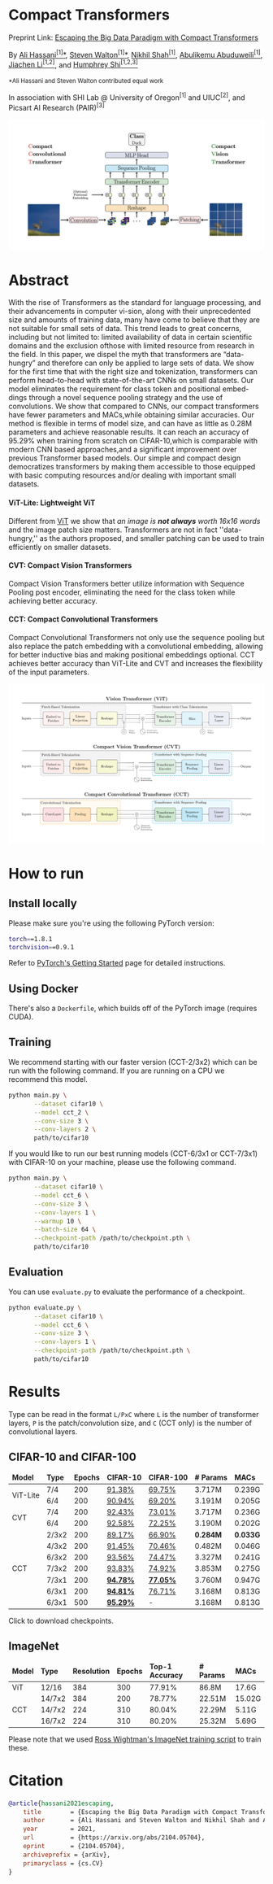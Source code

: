 # Compact Transformers

Preprint Link: [Escaping the Big Data Paradigm with Compact Transformers
](https://arxiv.org/abs/2104.05704)

By [Ali Hassani<sup>[1]</sup><span>&#42;</span>](https://alihassanijr.com/),
[Steven Walton<sup>[1]</sup><span>&#42;</span>](https://github.com/stevenwalton),
[Nikhil Shah<sup>[1]</sup>](https://itsshnik.github.io/),
[Abulikemu Abuduweili<sup>[1]</sup>](https://github.com/Walleclipse),
[Jiachen Li<sup>[1,2]</sup>](https://chrisjuniorli.github.io/), 
and
[Humphrey Shi<sup>[1,2,3]</sup>](https://www.humphreyshi.com/)


<small><span>&#42;</span>Ali Hassani and Steven Walton contributed equal work</small>

In association with SHI Lab @ University of Oregon<sup>[1]</sup> and
UIUC<sup>[2]</sup>, and Picsart AI Research (PAIR)<sup>[3]</sup>


![model-sym](images/model_sym.png)

# Abstract
With the rise of Transformers as the standard for language
processing, and their advancements in computer vi-sion, along with their
unprecedented size and amounts of training data, many have come to believe
that they are not suitable for small sets of data. This trend leads
to great concerns, including but not limited to: limited availability of
data in certain scientific domains and the exclusion ofthose with limited
resource from research in the field. In this paper, we dispel the myth that
transformers are “data-hungry” and therefore can only be applied to large
sets of data. We show for the first time that with the right size
and tokenization, transformers can perform head-to-head with state-of-the-art
CNNs on small datasets. Our model eliminates the requirement for class
token and positional embed-dings through a novel sequence pooling
strategy and the use of convolutions. We show that compared to CNNs,
our compact transformers have fewer parameters and MACs,while obtaining
similar accuracies. Our method is flexible in terms of model size, and can
have as little as 0.28M parameters and achieve reasonable results. It can
reach an accuracy of 95.29% when training from scratch on CIFAR-10,which is
comparable with modern CNN based approaches,and a significant improvement
over previous Transformer based models. Our simple and compact design
democratizes transformers by making them accessible to those equipped
with basic computing resources and/or dealing with important small
datasets.
 
#### ViT-Lite: Lightweight ViT 
Different from [ViT](https://arxiv.org/abs/2010.11929) we show that <i>an image 
is <b>not always</b> worth 16x16 words</i> and the image patch size matters.
Transformers are not in fact ''data-hungry,'' as the authors proposed, and
smaller patching can be used to train efficiently on smaller datasets.

#### CVT: Compact Vision Transformers
Compact Vision Transformers better utilize information with Sequence Pooling post 
encoder, eliminating the need for the class token while achieving better
accuracy.

#### CCT: Compact Convolutional Transformers
Compact Convolutional Transformers not only use the sequence pooling but also
replace the patch embedding with a convolutional embedding, allowing for better
inductive bias and making positional embeddings optional. CCT achieves better
accuracy than ViT-Lite and CVT and increases the flexibility of the input
parameters.

![Comparison](images/comparison.png)

# How to run

## Install locally

Please make sure you're using the following PyTorch version:
```bash
torch==1.8.1
torchvision==0.9.1
```
Refer to [PyTorch's Getting Started](https://pytorch.org/get-started/locally/) page for detailed instructions.

## Using Docker
There's also a `Dockerfile`, which builds off of the PyTorch image (requires CUDA).

## Training

We recommend starting with our faster version (CCT-2/3x2) which can be run with the
following command. If you are running on a CPU we recommend this model.
```bash
python main.py \
       --dataset cifar10 \
       --model cct_2 \
       --conv-size 3 \
       --conv-layers 2 \
       path/to/cifar10
```


If you would like to run our best running models (CCT-6/3x1 or CCT-7/3x1)
with CIFAR-10 on your machine, please use the following command.
```bash
python main.py \
       --dataset cifar10 \
       --model cct_6 \
       --conv-size 3 \
       --conv-layers 1 \
       --warmup 10 \
       --batch-size 64 \
       --checkpoint-path /path/to/checkpoint.pth \
       path/to/cifar10
```
## Evaluation

You can use `evaluate.py` to evaluate the performance of a checkpoint.
```bash
python evaluate.py \
       --dataset cifar10 \
       --model cct_6 \
       --conv-size 3 \
       --conv-layers 1 \
       --checkpoint-path /path/to/checkpoint.pth \
       path/to/cifar10
```

# Results
Type can be read in the format `L/PxC` where `L` is the number of transformer
layers, `P` is the patch/convolution size, and `C` (CCT only) is the number of
convolutional layers.

## CIFAR-10 and CIFAR-100

<table style="width:100%">
    <thead>
        <tr>
            <td><b>Model</b></td> 
            <td><b>Type</b></td> 
            <td><b>Epochs</b></td> 
            <td><b>CIFAR-10</b></td> 
            <td><b>CIFAR-100</b></td> 
            <td><b># Params</b></td> 
            <td><b>MACs</b></td>
        </tr>
    </thead>
    <tbody>
        <tr>
            <td rowspan=2>ViT-Lite</td>
            <td>7/4</td>
            <td>200</td>
	    <td><a href="https://github.com/SHI-Labs/Compact-Transformers/files/6666087/vitlite7-4_cifar10.pth.zip">91.38%</a></td>
            <td><a href="https://github.com/SHI-Labs/Compact-Transformers/files/6666088/vitlite7-4_cifar100.pth.zip">69.75%</a></td>
            <td>3.717M</td>
            <td>0.239G</td>
        </tr>
        <tr>
            <td>6/4</td>
            <td>200</td>
            <td><a href="https://github.com/SHI-Labs/Compact-Transformers/files/6666085/vitlite6-4_cifar10.pth.zip">90.94%</a></td>
            <td><a href="https://github.com/SHI-Labs/Compact-Transformers/files/6666086/vitlite6-4_cifar100.pth.zip">69.20%</a></td>
            <td>3.191M</td>
            <td>0.205G</td>
        </tr>
        <tr>
            <td rowspan=2>CVT</td>
            <td>7/4</td>
            <td>200</td>
            <td><a href="https://github.com/SHI-Labs/Compact-Transformers/files/6666077/cvt7-4_cifar10.pth.zip">92.43%</a></td>
            <td><a href="https://github.com/SHI-Labs/Compact-Transformers/files/6666078/cvt7-4_cifar100.pth.zip">73.01%</a></td>
            <td>3.717M</td>
            <td>0.236G</td>
        </tr>
        <tr>
            <td>6/4</td>
            <td>200</td>
            <td><a href="https://github.com/SHI-Labs/Compact-Transformers/files/6666075/cvt6-4_cifar10.pth.zip">92.58%</a></td>
            <td><a href="https://github.com/SHI-Labs/Compact-Transformers/files/6666076/cvt6-4_cifar100.pth.zip">72.25%</a></td>
            <td>3.190M</td>
            <td>0.202G</td>
        </tr>
        <tr>
            <td rowspan=7>CCT</td>
            <td>2/3x2</td>
            <td>200</td>
            <td><a href="https://github.com/SHI-Labs/Compact-Transformers/files/6666059/cct2-3x2_cifar10.pth.zip">89.17%</a></td>
            <td><a href="https://github.com/SHI-Labs/Compact-Transformers/files/6666060/cct2-3x2_cifar100.pth.zip">66.90%</a></td>
            <td><b>0.284M</b></td>
            <td><b>0.033G</b></td>
        </tr>
        <tr>
            <td>4/3x2</td>
            <td>200</td>
            <td><a href="https://github.com/SHI-Labs/Compact-Transformers/files/6666061/cct4-3x2_cifar10.pth.zip">91.45%</a></td>
            <td><a href="https://github.com/SHI-Labs/Compact-Transformers/files/6666066/cct4-3x2_cifar100.pth.zip">70.46%</a></td>
            <td>0.482M</td>
            <td>0.046G</td>
        </tr>
        <tr>
            <td>6/3x2</td>
            <td>200</td>
	    <td><a href="https://github.com/SHI-Labs/Compact-Transformers/files/6658604/cct6-3x2_cifar10_best.pth.zip">93.56%</a></td>
            <td><a href="https://github.com/SHI-Labs/Compact-Transformers/files/6658605/cct6-3x2_cifar100_best.pth.zip">74.47%</a></td>
            <td>3.327M</td>
            <td>0.241G</td>
        </tr>
        <tr>
            <td>7/3x2</td>
            <td>200</td>
	    <td><a href="https://github.com/SHI-Labs/Compact-Transformers/files/6657152/cct7-3x2_cifar10_best.pth.zip">93.83%</a></td>
	    <td><a href="https://github.com/SHI-Labs/Compact-Transformers/files/6657154/cct7-3x2_cifar100_best.pth.zip">74.92%</a></td>
            <td>3.853M</td>
            <td>0.275G</td>
        </tr>
        <tr>
            <td>7/3x1</td>
            <td>200</td>
            <td><b><a href="https://github.com/SHI-Labs/Compact-Transformers/files/6644400/cct7-3x1_cifar10_best.pth.zip">94.78%</a></b></td>
            <td><b><a href="https://github.com/SHI-Labs/Compact-Transformers/files/6657226/cct7-3x1_cifar100_best.pth.zip">77.05%</a></b></td>
            <td>3.760M</td>
            <td>0.947G</td>
        </tr>
        <tr>
            <td>6/3x1</td>
            <td>200</td>
            <td><b><a href="https://github.com/SHI-Labs/Compact-Transformers/files/6657185/cct6-3x1_cifar10_best.pth.zip">94.81%</a></b></td>
            <td><a href="https://github.com/SHI-Labs/Compact-Transformers/files/6657221/cct6-3x1_cifar100_best.pth.zip">76.71%</a></td>
            <td>3.168M</td>
            <td>0.813G</td>
        </tr>
        <tr>
            <td>6/3x1</td>
            <td>500</td>
            <td><b><a href="https://github.com/SHI-Labs/Compact-Transformers/files/6722440/cct6-3x2_cifar10_500.pth.zip">95.29%</a></b></td>
            <td>-</td>
            <td>3.168M</td>
            <td>0.813G</td>
        </tr>
    </tbody>
</table>

Click to download checkpoints.

## ImageNet

<table style="width:100%">
    <thead>
        <tr>
            <td><b>Model</b></td> 
            <td><b>Type</b></td> 
            <td><b>Resolution</b></td> 
            <td><b>Epochs</b></td> 
            <td><b>Top-1 Accuracy</b></td>
            <td><b># Params</b></td> 
            <td><b>MACs</b></td>
        </tr>
    </thead>
    <tbody>
        <tr>
            <td rowspan=1>ViT</td>
            <td>12/16</td>
	        <td>384</td>
	        <td>300</td>
            <td>77.91%</td>
            <td>86.8M</td>
            <td>17.6G</td>
        </tr>
        <tr>
            <td rowspan=6>CCT</td>
            <td>14/7x2</td>
	        <td>384</td>
            <td>200</td>
            <td>78.77%</td>
            <td>22.51M</td>
            <td>15.02G</td>
        </tr>
        <tr>
            <td>14/7x2</td>
	    <td>224</td>
            <td>310</td>
            <td>80.04%</td>
            <td>22.29M</td>
            <td>5.11G</td>
        </tr>
        <tr>
            <td>16/7x2</td>
	    <td>224</td>
            <td>310</td>
            <td>80.20%</td>
            <td>25.32M</td>
            <td>5.69G</td>
        </tr>
    </tbody>
</table>

Please note that we used [Ross Wightman's ImageNet training script](https://github.com/rwightman/pytorch-image-models) to train these.

# Citation
```bibtex
@article{hassani2021escaping,
	title        = {Escaping the Big Data Paradigm with Compact Transformers},
	author       = {Ali Hassani and Steven Walton and Nikhil Shah and Abulikemu Abuduweili and Jiachen Li and Humphrey Shi},
	year         = 2021,
	url          = {https://arxiv.org/abs/2104.05704},
	eprint       = {2104.05704},
	archiveprefix = {arXiv},
	primaryclass = {cs.CV}
}
```
